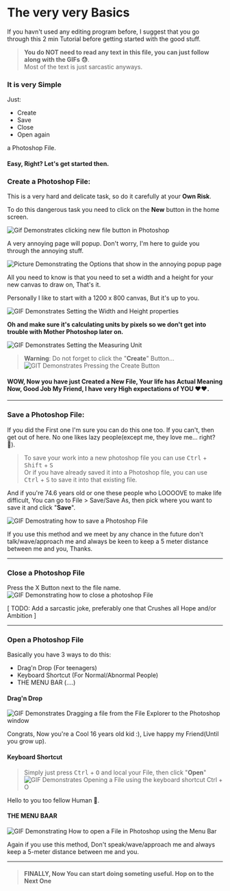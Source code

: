 # The very very Basics
If you havn't used any editing program before, I suggest that you go through this 2 min Tutorial before getting started with the good stuff.

> **You do NOT need to read any text in this file, you can just follow along with the GIFs 😓**.  
Most of the text is just sarcastic anyways.
### It is very Simple
Just: 
* Create
* Save  
* Close
* Open again

a Photoshop File. 
#### Easy, Right? Let's get started then.
### Create a Photoshop File:
This is a very hard and delicate task, so do it carefully at your **Own Risk**.

To do this dangerous task you need to click on the **New** button in the home screen.

![Gif Demonstrates clicking new file button in Photoshop](<../assets/Tutorial/Photoshop - New File.gif>)

A very annoying page will popup. Don't worry, I'm here to guide you through the annoying stuff.

![Picture Demonstrating the Options that show in the annoying popup page](<../assets/Tutorial/Photoshop - New File Options.png>)  

All you need to know is that you need to set a width and a height for your new canvas to draw on, That's it.

Personally I like to start with a 1200 x 800 canvas, But it's up to you.


![GIF Demonstrates Setting the Width and Height properties](<../assets/Tutorial/Photoshop - Set Canvase Width and Height.gif>)

**Oh and make sure it's calculating units by pixels so we don't get into trouble with Mother Photoshop later on.**

![GIF Demonstrates Setting the Measuring Unit](<../assets/Tutorial/Photoshop - Set Canvase Measuring Unit.gif>)


> **Warning**: Do not forget to click the "**Create**" Button...
![GIT Demonstrates Pressing the Create Button](<../assets/Tutorial/Photoshop - Press Create File Button.gif>)


#### WOW, Now you have just Created a New File, Your life has Actual Meaning Now, Good Job My Friend, I have very High expectations of YOU ❤❤.

___

### Save a Photoshop File:
If you did the First one I'm sure you can do this one too. If you can't, then get out of here. No one likes lazy people(except me, they love me... right? 🥺).

> To save your work into a new photoshop file you can use <kbd>Ctrl</kbd> + <kbd>Shift</kbd> + <kbd>S</kbd>  
Or if you have already saved it into a Photoshop file, you can use <kbd>Ctrl</kbd> + <kbd>S</kbd> to save it into that existing file.

And if you're 74.6 years old or one these people who LOOOOVE to make life difficult, You can go to File > Save/Save As, then pick where you want to save it and click "**Save**".

![GIF Demostrating how to save a Photoshop File](<../assets/Tutorial/Photoshop - Save a File.gif>)

If you use this method and we meet by any chance in the future don't talk/wave/approach me and always be keen to keep a 5 meter distance between me and you, Thanks.  

___

### Close a Photoshop File
Press the X Button next to the file name.
![GIF Demonstrating how to close a photoshop File](<../assets/Tutorial/Photoshop - Close a File.gif>)

[ TODO: Add a sarcastic joke, preferably one that Crushes all Hope and/or Ambition ]

___

### Open a Photoshop File

Basically you have 3 ways to do this:
* Drag'n Drop (For teenagers)
* Keyboard Shortcut (For Normal/Abnormal People)
* THE MENU BAR (....)

#### Drag'n Drop
![GIF Demonstrates Dragging a file from the File Explorer to the Photoshop window](<../assets/Tutorial/Photoshop - Open File, Drag and Drop.gif>)

Congrats, Now you're a Cool 16 years old kid :), Live happy my Friend(Until you grow up).

#### Keyboard Shortcut
> Simply just press <kbd>Ctrl</kbd> + <kbd>O</kbd> and local your File, then click "**Open**"
![GIF Demonstrates Opening a File using the keyboard shortcut Ctrl + O](<../assets/Tutorial/Photoshop - Open File, Keyboard Shortcut.gif>)

Hello to you too fellow Human 🥳.


#### THE MENU BAAR
![GIF Demonstrating How to open a File in Photoshop using the Menu Bar](<../assets/Tutorial/Photoshop - Open File, The Menu Bar.gif>)

Again if you use this method, Don't speak/wave/approach me and always keep a 5-meter distance between me and you.

___

> #### FINALLY, Now You can start doing someting useful. Hop on to the Next One